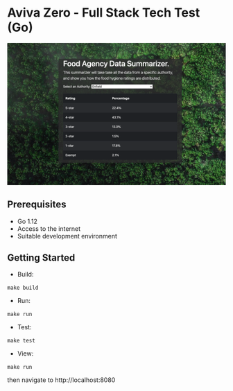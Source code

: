# Aviva Zero - Full Stack Tech Test (Go)

![Preview of Frontend](preview.png)

## Prerequisites

* Go 1.12
* Access to the internet
* Suitable development environment

## Getting Started

* Build: 
```shell
make build
```
* Run: 
```shell
make run
```
* Test: 
```shell
make test
```
* View: 
```shell
make run
```
then navigate to http://localhost:8080
